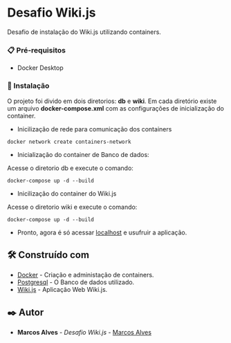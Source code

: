 # Desafio Wiki.js

Desafio de instalação do Wiki.js utilizando containers.

### 📋 Pré-requisitos

* Docker Desktop

### 🔧 Instalação

O projeto foi divido em dois diretorios: **db** e **wiki**. Em cada diretório existe um arquivo **docker-compose.xml** com as configurações de inicialização do container.

* Inicilização de rede para comunicação dos containers

```
docker network create containers-network  
```

* Inicialização do container de Banco de dados:

Acesse o diretorio db e execute o comando:
```
docker-compose up -d --build
```
* Inicilização do container do Wiki.js

Acesse o diretorio wiki e execute o comando:
```
docker-compose up -d --build
```

* Pronto, agora é só acessar [localhost](http://localhost) e usufruir a aplicação.

## 🛠️ Construído com

* [Docker](https://docs.docker.com/) - Criação e administação de containers.
* [Postgresql](https://www.postgresql.org/docs/11/index.html) - O Banco de dados utilizado. 
* [Wiki.js](https://docs.requarks.io/) - Aplicação Web Wiki.js.

## ✒️ Autor

* **Marcos Alves** - *Desafio Wiki.js* - [Marcos Alves](https://github.com/mviniciius29)


